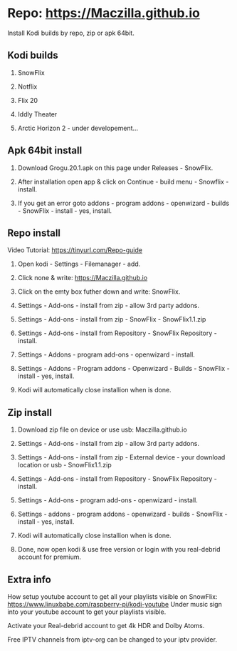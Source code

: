 # Repo: https://Maczilla.github.io
Install Kodi builds by repo, zip or apk 64bit.

## Kodi builds
1. SnowFlix

2. Notflix

3. Flix 20

4. Iddly Theater

5. Arctic Horizon 2 - under developement...

## Apk 64bit install
1. Download Grogu.20.1.apk on this page under Releases - SnowFlix.

2. After installation open app & click on Continue - build menu - Snowflix - install.

3. If you get an error goto addons - program addons - openwizard - builds - SnowFlix - install - yes, install.

## Repo install
Video Tutorial: 
https://tinyurl.com/Repo-guide

1. Open kodi - Settings - Filemanager - add.

2. Click none & write: https://Maczilla.github.io

3. Click on the emty box futher down and write: SnowFlix.

4. Settings - Add-ons - install from zip - allow 3rd party addons.

5. Settings - Add-ons - install from zip - SnowFlix - SnowFlix1.1.zip

6. Settings - Add-ons - install from Repository - SnowFlix Repository - install. 

7. Settings - Addons - program add-ons - openwizard - install.

8. Settings - Addons - Program addons - Openwizard - Builds - SnowFlix - install - yes, install.

9. Kodi will automatically close installion when is done.

## Zip install
1. Download zip file on device or use usb: Maczilla.github.io

2. Settings - Add-ons - install from zip - allow 3rd party addons.

3. Settings - Add-ons - install from zip - External device - your download location or usb - SnowFlix1.1.zip

4. Settings - Add-ons - install from Repository - SnowFlix Repository - install. 

5. Settings - Add-ons - program add-ons - openwizard - install.

6. Settings - addons - program addons - openwizard - builds - SnowFlix - install - yes, install.

7. Kodi will automatically close installion when is done.

8. Done, now open kodi & use free version or login with you real-debrid account for premium.

## Extra info
How setup youtube account to get all your playlists visible on SnowFlix: https://www.linuxbabe.com/raspberry-pi/kodi-youtube
Under music sign into your youtube account to get your playlists visible.

Activate your Real-debrid account to get 4k HDR and Dolby Atoms.

Free IPTV channels from iptv-org can be changed to your iptv provider.
